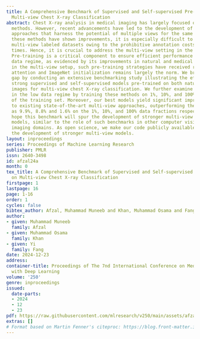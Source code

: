 ```yaml
---
title: A Comprehensive Benchmark of Supervised and Self-supervised Pre-training on
  Multi-view Chest X-ray Classification
abstract: Chest X-ray analysis in medical imaging has largely focused on single-view
  methods. However, recent advancements have led to the development of multi-view
  approaches that harness the potential of multiple views for the same patient. Although
  these methods have shown improvements, it is especially difficult to collect large
  multi-view labeled datasets owing to the prohibitive annotation costs and acquisition
  times. Hence, it is crucial to address the multi-view setting in the low data regime.
  Pre-training is a critical component to ensure efficient performance in this low
  data regime, as evidenced by its improvements in natural and medical imaging. However,
  in the multi-view setup, such pre-training strategies have received relatively little
  attention and ImageNet initialization remains largely the norm. We bridge this research
  gap by conducting an extensive benchmarking study illustrating the efficacy of 10
  strong supervised and self-supervised models pre-trained on both natural and medical
  images for multi-view chest X-ray classification. We further examine the performance
  in the low data regime by training these methods on 1%, 10%, and 100% fractions
  of the training set. Moreover, our best models yield significant improvements compared
  to existing state-of-the-art multi-view approaches, outperforming them by as much
  as 9.9%, 8.8% and 1.6% on the 1%, 10%, and 100% data fractions respectively. We
  hope this benchmark will spur the development of stronger multi-view medical imaging
  models, similar to the role of such benchmarks in other computer vision and medical
  imaging domains. As open science, we make our code publicly available to aid in
  the development of stronger multi-view models.
layout: inproceedings
series: Proceedings of Machine Learning Research
publisher: PMLR
issn: 2640-3498
id: afzal24a
month: 0
tex_title: A Comprehensive Benchmark of Supervised and Self-supervised Pre-training
  on Multi-view Chest X-ray Classification
firstpage: 1
lastpage: 16
page: 1-16
order: 1
cycles: false
bibtex_author: Afzal, Muhammad Muneeb and Khan, Muhammad Osama and Fang, Yi
author:
- given: Muhammad Muneeb
  family: Afzal
- given: Muhammad Osama
  family: Khan
- given: Yi
  family: Fang
date: 2024-12-23
address:
container-title: Proceedings of The 7nd International Conference on Medical Imaging
  with Deep Learning
volume: '250'
genre: inproceedings
issued:
  date-parts:
  - 2024
  - 12
  - 23
pdf: https://raw.githubusercontent.com/mlresearch/v250/main/assets/afzal24a/afzal24a.pdf
extras: []
# Format based on Martin Fenner's citeproc: https://blog.front-matter.io/posts/citeproc-yaml-for-bibliographies/
---
```

